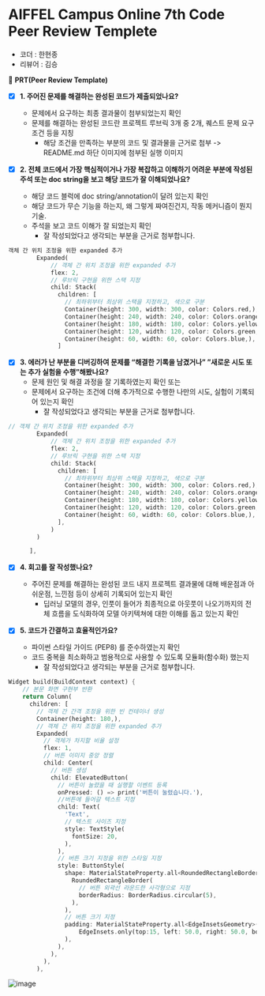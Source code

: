# AIFFEL Campus Online 7th Code Peer Review Templete

- 코더 : 한현종
- 리뷰어 : 김승


🔑 **PRT(Peer Review Template)**

- [x]  **1. 주어진 문제를 해결하는 완성된 코드가 제출되었나요?**
    - 문제에서 요구하는 최종 결과물이 첨부되었는지 확인
    - 문제를 해결하는 완성된 코드란 프로젝트 루브릭 3개 중 2개, 
    퀘스트 문제 요구조건 등을 지칭
        - 해당 조건을 만족하는 부분의 코드 및 결과물을 근거로 첨부
->  README.md 하단 이미지에 첨부된 실행 이미지
    
- [x]  **2. 전체 코드에서 가장 핵심적이거나 가장 복잡하고 이해하기 어려운 부분에 작성된 
주석 또는 doc string을 보고 해당 코드가 잘 이해되었나요?**
    - 해당 코드 블럭에 doc string/annotation이 달려 있는지 확인
    - 해당 코드가 무슨 기능을 하는지, 왜 그렇게 짜여진건지, 작동 메커니즘이 뭔지 기술.
    - 주석을 보고 코드 이해가 잘 되었는지 확인
        - 잘 작성되었다고 생각되는 부분을 근거로 첨부합니다.

 
```dart
객체 간 위치 조정을 위한 expanded 추가
        Expanded(
            // 객체 간 위치 조정을 위한 expanded 추가
            flex: 2,
            // 루브릭 구현을 위한 스택 지정
            child: Stack(
              children: [
                // 최하위부터 최상위 스택을 지정하고, 색으로 구분
                Container(height: 300, width: 300, color: Colors.red,),
                Container(height: 240, width: 240, color: Colors.orange,),
                Container(height: 180, width: 180, color: Colors.yellow,),
                Container(height: 120, width: 120, color: Colors.green,),
                Container(height: 60, width: 60, color: Colors.blue,),
              ]
```

- [x]  **3. 에러가 난 부분을 디버깅하여 문제를 “해결한 기록을 남겼거나” 
”새로운 시도 또는 추가 실험을 수행”해봤나요?**
    - 문제 원인 및 해결 과정을 잘 기록하였는지 확인 또는
    - 문제에서 요구하는 조건에 더해 추가적으로 수행한 나만의 시도, 
    실험이 기록되어 있는지 확인
        - 잘 작성되었다고 생각되는 부분을 근거로 첨부합니다.

```dart
// 객체 간 위치 조정을 위한 expanded 추가
        Expanded(
            // 객체 간 위치 조정을 위한 expanded 추가
            flex: 2,
            // 루브릭 구현을 위한 스택 지정
            child: Stack(
              children: [
                // 최하위부터 최상위 스택을 지정하고, 색으로 구분
                Container(height: 300, width: 300, color: Colors.red,),
                Container(height: 240, width: 240, color: Colors.orange,),
                Container(height: 180, width: 180, color: Colors.yellow,),
                Container(height: 120, width: 120, color: Colors.green,),
                Container(height: 60, width: 60, color: Colors.blue,),
              ],
            )
        )

      ],
```
        
- [x]  **4. 회고를 잘 작성했나요?**
    - 주어진 문제를 해결하는 완성된 코드 내지 프로젝트 결과물에 대해
    배운점과 아쉬운점, 느낀점 등이 상세히 기록되어 있는지 확인
        - 딥러닝 모델의 경우,
        인풋이 들어가 최종적으로 아웃풋이 나오기까지의 전체 흐름을 도식화하여 
        모델 아키텍쳐에 대한 이해를 돕고 있는지 확인


- [x]  **5. 코드가 간결하고 효율적인가요?**
    - 파이썬 스타일 가이드 (PEP8) 를 준수하였는지 확인
    - 코드 중복을 최소화하고 범용적으로 사용할 수 있도록 모듈화(함수화) 했는지
        - 잘 작성되었다고 생각되는 부분을 근거로 첨부합니다.

```dart
Widget build(BuildContext context) {
    // 본문 화면 구현부 반환
    return Column(
      children: [
        // 객체 간 간격 조정을 위한 빈 컨테이너 생성
        Container(height: 180,),
        // 객체 간 위치 조정을 위한 expanded 추가
        Expanded(
          // 객체가 차지할 비율 설정
          flex: 1,
          // 버튼 이미지 중앙 정렬
          child: Center(
            // 버튼 생성
            child: ElevatedButton(
              // 버튼이 눌렸을 때 실행할 이벤트 등록
              onPressed: () => print('버튼이 눌렸습니다.'),
              //버튼에 들어갈 텍스트 지정
              child: Text(
                'Text',
                // 텍스트 사이즈 지정
                style: TextStyle(
                  fontSize: 20,
                ),
              ),
              // 버튼 크기 지정을 위한 스타일 지정
              style: ButtonStyle(
                shape: MaterialStateProperty.all<RoundedRectangleBorder>(
                  RoundedRectangleBorder(
                    // 버튼 외곽선 라운드한 사각형으로 지정
                    borderRadius: BorderRadius.circular(5),
                  ),
                ),
                // 버튼 크기 지정
                padding: MaterialStateProperty.all<EdgeInsetsGeometry>(
                    EdgeInsets.only(top:15, left: 50.0, right: 50.0, bottom: 15)
                ),
              ),
            ),
          ),
        ),
```
          
![image](https://github.com/hjhan1201/AI_Study/assets/149549379/e903a663-c9c4-4728-94d2-b548e41e04a0)


